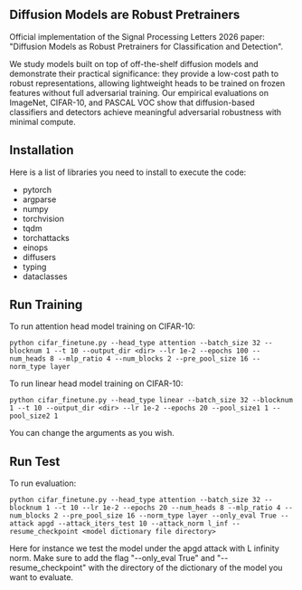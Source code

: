 ## Diffusion Models are Robust Pretrainers

Official implementation of the Signal Processing Letters 2026 paper: "Diffusion Models as Robust Pretrainers for Classification and Detection".

We study models built on top of off-the-shelf diffusion models and demonstrate their practical significance: 
they provide a low-cost path to robust representations, allowing lightweight heads to be trained on frozen features without full adversarial training. 
Our empirical evaluations on ImageNet, CIFAR-10, and PASCAL VOC show that diffusion-based classifiers and detectors achieve meaningful adversarial robustness with minimal compute.

## Installation
Here is a list of libraries you need to install to execute the code:
* pytorch 
* argparse
* numpy
* torchvision
* tqdm
* torchattacks
* einops
* diffusers
* typing
* dataclasses

## Run Training
To run attention head model training on CIFAR-10:

```python cifar_finetune.py --head_type attention --batch_size 32 --blocknum 1 --t 10 --output_dir <dir> --lr 1e-2 --epochs 100 --num_heads 8 --mlp_ratio 4 --num_blocks 2 --pre_pool_size 16 --norm_type layer```

To run linear head model training on CIFAR-10:

```python cifar_finetune.py --head_type linear --batch_size 32 --blocknum 1 --t 10 --output_dir <dir> --lr 1e-2 --epochs 20 --pool_size1 1 --pool_size2 1```

You can change the arguments as you wish. 

## Run Test
To run evaluation:

```python cifar_finetune.py --head_type attention --batch_size 32 --blocknum 1 --t 10 --lr 1e-2 --epochs 20 --num_heads 8 --mlp_ratio 4 --num_blocks 2 --pre_pool_size 16 --norm_type layer --only_eval True --attack apgd --attack_iters_test 10 --attack_norm l_inf --resume_checkpoint <model dictionary file directory>```
    
Here for instance we test the model under the apgd attack with L infinity norm. 
Make sure to add the flag "--only_eval True" and "--resume_checkpoint" with the directory of the dictionary of the model you want to evaluate.  
